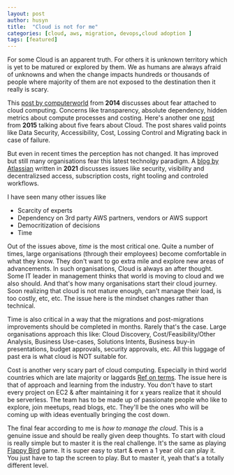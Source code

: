 ```yaml
---
layout: post
author: husyn
title:  "Cloud is not for me"
categories: [cloud, aws, migration, devops,cloud adoption ]
tags: [featured]
---
```


For some Cloud is an apparent truth. For others it is unknown territory which is yet to be matured or explored by them. We as humans are always afraid of unknowns and when the change impacts hundreds or thousands of people where majority of them are not exposed to the destination then it really is scary. 

This [post by computerworld](https://www.computerworld.com/article/2488892/afraid-of-the-cloud--how-to-handle-your-fears.html) from **2014** discusses about fear attached to cloud computing. Concerns like transparency, absolute dependency, hidden metrics about compute processes and costing. Here's another one [post](https://www.masterdc.com/blog/five-common-fears-of-the-cloud-what-is-cloud-computing/) from **2015** talking about five fears about Cloud. The post shares valid points like Data Security, Accessibility, Cost, Lossing Control and Migrating back in case of failure.

But even in recent times the perception has not changed. It has improved but still many organisations fear this latest technolgy paradigm. A [blog by Atlassian](https://www.atlassian.com/blog/enterprise/cloud-fears-and-how-to-tackle-them) written in **2021** discusses issues like security, visibility and decentralizsed access, subscription costs, right tooling and controled workflows. 

I have seen many other issues like 
- Scarcity of experts
- Dependency on 3rd party AWS partners, vendors or AWS support
- Democritization of decisions
- Time

Out of the issues above, *time* is the most critical one. Quite a number of times, large organisations (through their employees) become comfortable in what they know. They don't want to go extra mile and explore new areas of advancements. In such organisations, Cloud is always an after thought. Some IT leader in management thinks that world is moving to cloud and we also should. And that's how many organisations start their cloud journey. Soon realizing that cloud is not mature enough, can't manage their load, is too costly, etc, etc. The issue here is the mindset changes rather than technical. 

Time is also critical in a way that the migrations and post-migrations improvements should be completed in months. Rarely that's the case. Large organisations approach this like: Cloud Discovery, Cost/Feasibility/Other Analysis, Business Use-cases, Solutions Intents, Business buy-in presentations, budget approvals, security approvals, etc. All this luggage of past era is what cloud is NOT suitable for. 

Cost is another very scary part of cloud computing. Especially in third world countries which are late majority or laggards [Ref on terms](https://ondigitalmarketing.com/learn/odm/foundations/5-customer-segments-technology-adoption/). The issue here is that of approach and learning from the industry. You don't have to start every project on EC2 & after maintaining it for x years realize that it should be serverless. The team has to be made up of passionate people who like to explore, join meetups, read blogs, etc. They'll be the ones who will be coming up with ideas eventually bringing the cost down.

The final fear according to me is *how to manage the cloud*. This is a genuine issue and should be really given deep thoughts. To start with cloud is really simple but to master it is the real challenge. It's the same as playing [Flappy Bird](https://flappybird.io/) game. It is super easy to start & even a 1 year old can play it. You just have to tap the screen to play. But to master it, yeah that's a totally different level. 